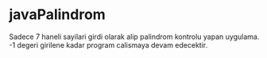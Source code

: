 # javaPalindrom
Sadece 7 haneli sayilari girdi olarak alip palindrom kontrolu yapan uygulama.
-1 degeri girilene kadar program calismaya devam edecektir.

